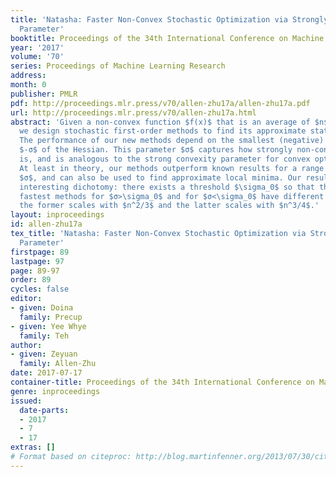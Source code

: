```yaml
---
title: 'Natasha: Faster Non-Convex Stochastic Optimization via Strongly Non-Convex
  Parameter'
booktitle: Proceedings of the 34th International Conference on Machine Learning
year: '2017'
volume: '70'
series: Proceedings of Machine Learning Research
address: 
month: 0
publisher: PMLR
pdf: http://proceedings.mlr.press/v70/allen-zhu17a/allen-zhu17a.pdf
url: http://proceedings.mlr.press/v70/allen-zhu17a.html
abstract: 'Given a non-convex function $f(x)$ that is an average of $n$ smooth functions,
  we design stochastic first-order methods to find its approximate stationary points.
  The performance of our new methods depend on the smallest (negative) eigenvalue
  $-σ$ of the Hessian. This parameter $σ$ captures how strongly non-convex $f(x)$
  is, and is analogous to the strong convexity parameter for convex optimization.
  At least in theory, our methods outperform known results for a range of parameter
  $σ$, and can also be used to find approximate local minima. Our result implies an
  interesting dichotomy: there exists a threshold $\sigma_0$ so that the (currently)
  fastest methods for $σ>\sigma_0$ and for $σ<\sigma_0$ have different behaviors:
  the former scales with $n^2/3$ and the latter scales with $n^3/4$.'
layout: inproceedings
id: allen-zhu17a
tex_title: 'Natasha: Faster Non-Convex Stochastic Optimization via Strongly Non-Convex
  Parameter'
firstpage: 89
lastpage: 97
page: 89-97
order: 89
cycles: false
editor:
- given: Doina
  family: Precup
- given: Yee Whye
  family: Teh
author:
- given: Zeyuan
  family: Allen-Zhu
date: 2017-07-17
container-title: Proceedings of the 34th International Conference on Machine Learning
genre: inproceedings
issued:
  date-parts:
  - 2017
  - 7
  - 17
extras: []
# Format based on citeproc: http://blog.martinfenner.org/2013/07/30/citeproc-yaml-for-bibliographies/
---
```

